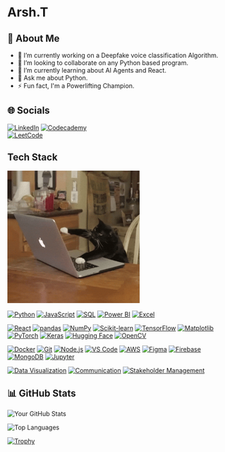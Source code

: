 # Arsh.T
## 💫 About Me

- 🔭 I’m currently working on a Deepfake voice classification Algorithm.
- 👯 I’m looking to collaborate on any Python based program.
- 🌱 I’m currently learning about AI Agents and React.
- 💬 Ask me about Python.
- ⚡ Fun fact, I'm a Powerlifting Champion.

## 🌐 Socials

[![LinkedIn](https://img.shields.io/badge/LinkedIn-0077B5?style=flat&logo=linkedin&logoColor=white)]([https://www.linkedin.com/in/yourprofile](https://www.linkedin.com/in/arshtandon/))  
[![Codecademy](https://img.shields.io/badge/Codecademy-FECF00?style=flat&logo=codecademy&logoColor=black)](https://www.codecademy.com/profiles/arsh.T4886296798)  
[![LeetCode](https://img.shields.io/badge/LeetCode-FFA116?style=flat&logo=leetcode&logoColor=black)](https://leetcode.com/u/Arsh_Tandon/)

## Tech Stack
<img src="https://raw.githubusercontent.com/ArshT12/Arsh.T/main/Cat%20Working%20GIF.gif" alt="Cat Working GIF" width="300" />

[![Python](https://img.shields.io/badge/Python-3776AB?style=flat&logo=python&logoColor=white)](https://www.python.org/)
[![JavaScript](https://img.shields.io/badge/JavaScript-F7DF1E?style=flat&logo=javascript&logoColor=black)](https://developer.mozilla.org/en-US/docs/Web/JavaScript)
[![SQL](https://img.shields.io/badge/SQL-003B57?style=flat&logo=postgresql&logoColor=white)](https://www.postgresql.org/)
[![Power BI](https://img.shields.io/badge/PowerBI-F2C811?style=flat&logo=powerbi&logoColor=black)](https://powerbi.microsoft.com/)
[![Excel](https://img.shields.io/badge/Excel-217346?style=flat&logo=microsoft-excel&logoColor=white)](https://www.microsoft.com/en-us/microsoft-365/excel)

[![React](https://img.shields.io/badge/React-20232A?style=flat&logo=react&logoColor=61DAFB)](https://reactjs.org/)
[![pandas](https://img.shields.io/badge/pandas-150458?style=flat&logo=pandas&logoColor=white)](https://pandas.pydata.org/)
[![NumPy](https://img.shields.io/badge/NumPy-013243?style=flat&logo=numpy&logoColor=white)](https://numpy.org/)
[![Scikit-learn](https://img.shields.io/badge/Scikit--learn-F7931E?style=flat&logo=scikit-learn&logoColor=white)](https://scikit-learn.org/)
[![TensorFlow](https://img.shields.io/badge/TensorFlow-FF6F00?style=flat&logo=tensorflow&logoColor=white)](https://www.tensorflow.org/)
[![Matplotlib](https://img.shields.io/badge/Matplotlib-11557c?style=flat&logo=plotly&logoColor=white)](https://matplotlib.org/)
[![PyTorch](https://img.shields.io/badge/PyTorch-EE4C2C?style=flat&logo=pytorch&logoColor=white)](https://pytorch.org/)
[![Keras](https://img.shields.io/badge/Keras-D00000?style=flat&logo=keras&logoColor=white)](https://keras.io/)
[![Hugging Face](https://img.shields.io/badge/HuggingFace-2b2e3b?style=flat&logo=huggingface&logoColor=white)](https://huggingface.co/)
[![OpenCV](https://img.shields.io/badge/OpenCV-5C3EE8?style=flat&logo=opencv&logoColor=white)](https://opencv.org/)

[![Docker](https://img.shields.io/badge/Docker-2496ED?style=flat&logo=docker&logoColor=white)](https://www.docker.com/)
[![Git](https://img.shields.io/badge/Git-F05032?style=flat&logo=git&logoColor=white)](https://git-scm.com/)
[![Node.js](https://img.shields.io/badge/Node.js-339933?style=flat&logo=node-dot-js&logoColor=white)](https://nodejs.org/)
[![VS Code](https://img.shields.io/badge/VS%20Code-007ACC?style=flat&logo=visual-studio-code&logoColor=white)](https://code.visualstudio.com/)
[![AWS](https://img.shields.io/badge/AWS-232F3E?style=flat&logo=amazon-aws&logoColor=white)](https://aws.amazon.com/)
[![Figma](https://img.shields.io/badge/Figma-F24E1E?style=flat&logo=figma&logoColor=white)](https://www.figma.com/)
[![Firebase](https://img.shields.io/badge/Firebase-FFCA28?style=flat&logo=firebase&logoColor=black)](https://firebase.google.com/)
[![MongoDB](https://img.shields.io/badge/MongoDB-47A248?style=flat&logo=mongodb&logoColor=white)](https://www.mongodb.com/)
[![Jupyter](https://img.shields.io/badge/Jupyter-F37626?style=flat&logo=jupyter&logoColor=white)](https://jupyter.org/)

[![Data Visualization](https://img.shields.io/badge/Data%20Visualization-008080?style=flat&logo=tableau&logoColor=white)](https://www.tableau.com/)
[![Communication](https://img.shields.io/badge/Communication-ff0000?style=flat&logoColor=white)]()
[![Stakeholder Management](https://img.shields.io/badge/Stakeholder%20Management-0077B5?style=flat&logoColor=white)]()


## 📊 GitHub Stats
<!-- Overall Stats Card -->
![Your GitHub Stats](https://github-readme-stats.vercel.app/api?username=ArshT12&show_icons=true&theme=dark)

<!-- Top Languages Card -->
![Top Languages](https://github-readme-stats.vercel.app/api/top-langs/?username=ArshT12&layout=compact&theme=dark)

[![Trophy](https://github-profile-trophy.vercel.app/?username=ArshT12&theme=onedark)](https://github.com/ryo-ma/github-profile-trophy)



